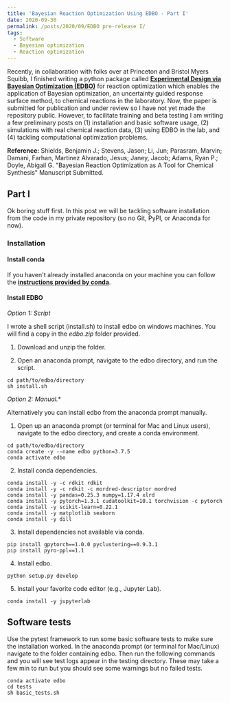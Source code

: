```yaml
---
title: 'Bayesian Reaction Optimization Using EDBO - Part I'
date: 2020-09-30
permalink: /posts/2020/09/EDBO pre-release I/
tags:
  - Software
  - Bayesian optimization 
  - Reaction optimization
---
```


Recently, in collaboration with folks over at Princeton and Bristol Myers Squibb, I finished writing a python package called [**Experimental Design via Bayesian Optimization (EDBO)**](https://b-shields.github.io/edbo/index.html) for reaction optimization which enables the application of Bayesian optimization, an uncertainty guided response surface method, to chemical reactions in the laboratory. Now, the paper is submitted for publication and under review so I have not yet made the repository public. However, to facilitate training and beta testing I am writing a few preliminary posts on (1) installation and basic software usage, (2) simulations with real chemical reaction data, (3) using EDBO in the lab, and (4) tackling computational optimization problems.

**Reference:** Shields, Benjamin J.; Stevens, Jason; Li, Jun; Parasram, Marvin; Damani, Farhan, Martinez Alvarado, Jesus; Janey, Jacob; Adams, Ryan P.; Doyle, Abigail G. "Bayesian Reaction Optimization as A Tool for Chemical Synthesis" Manuscript Submitted.

## Part I

Ok boring stuff first. In this post we will be tackling software installation from the code in my private repository (so no Git, PyPI, or Anaconda for now).

### Installation

#### Install conda 

If you haven't already installed anaconda on your machine you can follow the [**instructions provided by conda**](https://docs.conda.io/projects/conda/en/latest/user-guide/install/).

#### Install EDBO

*Option 1: Script*

I wrote a shell script (install.sh) to install edbo on windows machines. You will find a copy in the *edbo.zip* folder provided.

1. Download and unzip the folder.

2. Open an anaconda prompt, navigate to the edbo directory, and run the script.

```
cd path/to/edbo/directory
sh install.sh
```

*Option 2: Manual.**

Alternatively you can install edbo from the anaconda prompt manually. 

1. Open up an anaconda prompt (or terminal for Mac and Linux users), navigate to the edbo directory, and create a conda environment.

```
cd path/to/edbo/directory
conda create -y --name edbo python=3.7.5
conda activate edbo
```

2. Install conda dependencies.

```
conda install -y -c rdkit rdkit
conda install -y -c rdkit -c mordred-descriptor mordred
conda install -y pandas=0.25.3 numpy=1.17.4 xlrd
conda install -y pytorch=1.3.1 cudatoolkit=10.1 torchvision -c pytorch
conda install -y scikit-learn=0.22.1
conda install -y matplotlib seaborn
conda install -y dill
```

3. Install dependencies not available via conda.

```
pip install gpytorch==1.0.0 pyclustering==0.9.3.1
pip install pyro-ppl==1.1
```

4. Install edbo.

```
python setup.py develop
```

5. Install your favorite code editor (e.g., Jupyter Lab).

```
conda install -y jupyterlab
```

## Software tests

Use the pytest framework to run some basic software tests to make sure the installation worked. In the anaconda prompt (or terminal for Mac/Linux) navigate to the folder containing edbo. Then run the following commands and you will see test logs appear in the testing directory. These may take a few min to run but you should see some warnings but no failed tests.

```
conda activate edbo
cd tests
sh basic_tests.sh
```
